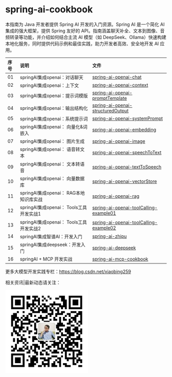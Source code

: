 # spring-ai-cookbook
本指南为 Java 开发者提供 Spring AI 开发的入门资源。Spring AI 是一个简化 AI 集成的强大框架，提供 Spring 友好的 API。指南涵盖聊天补全、文本到图像、音频转录等功能，并介绍如何结合主流 AI 模型（如 DeepSeek、Ollama）快速构建本地化服务，同时提供代码示例和最佳实践，助力开发者高效、安全地开发 AI 应用。



| 序号 | 说明                             | 文件                                |
|:---|:-------------------------------|:---------------------------------|
| 01 | springAI集成openai：对话聊天 		       | [spring-ai-openai-chat](spring-ai-openai-chat) |
| 02 | springAI集成openai：上下文 			       | [spring-ai-openai-context](spring-ai-openai-context) |
| 03 | springAI集成openai：提示词模版 		      | [spring-ai-openai-promptTemplate](spring-ai-openai-promptTemplate) |
| 04 | springAI集成openai：输出结构化		       | [spring-ai-openai-structuredOutput](spring-ai-openai-structuredOutput) |
| 05 | springAI集成openai：系统提示词		       |[spring-ai-openai-systemPrompt](spring-ai-openai-systemPrompt) |
| 06 | springAI集成openai： 向量化&词嵌入	     | [spring-ai-openai-embedding](spring-ai-openai-embedding) |
| 07 | springAI集成openai： 图片生成		       | [spring-ai-openai-image](spring-ai-openai-image) 
| 08 | springAI集成openai： 语音转文本		      | [spring-ai-openai-speechToText](spring-ai-openai-speechToText) 
| 09 | springAI集成openai： 文本转语音		      | [spring-ai-openai-textToSpeech](spring-ai-openai-textToSpeech) |
| 10 | springAI集成openai： 向量数据库		      | [spring-ai-openai-vectorStore](spring-ai-openai-vectorStore)|
| 11 | springAI集成openai： RAG本地知识库实战   | [spring-ai-openai-rag](spring-ai-openai-rag) |
| 12 | springAI集成openai： Tools工具开发实战1 | [spring-ai-openai-toolCalling-example01](spring-ai-openai-toolCalling-example01) |
| 13 | springAI集成openai： Tools工具开发实战2 | [spring-ai-openai-toolCalling-example02](spring-ai-openai-toolCalling-example02)|
| 14 | springAI集成智谱AI：开发入门            | [spring-ai-zhipu](spring-ai-zhipu)|
| 15 | springAI集成deepseek：开发入门        | [spring-ai-deepseek](spring-ai-deepseek) |
| 16 | springAI + MCP 开发实战            |[spring-ai-mcp-cookbook](spring-ai-mcp-cookbook) |


更多大模型开发实践专栏：https://blog.csdn.net/xiaobing259

相关资讯|最新动态请关注：

![微信公众号](img_gzh.jpg)